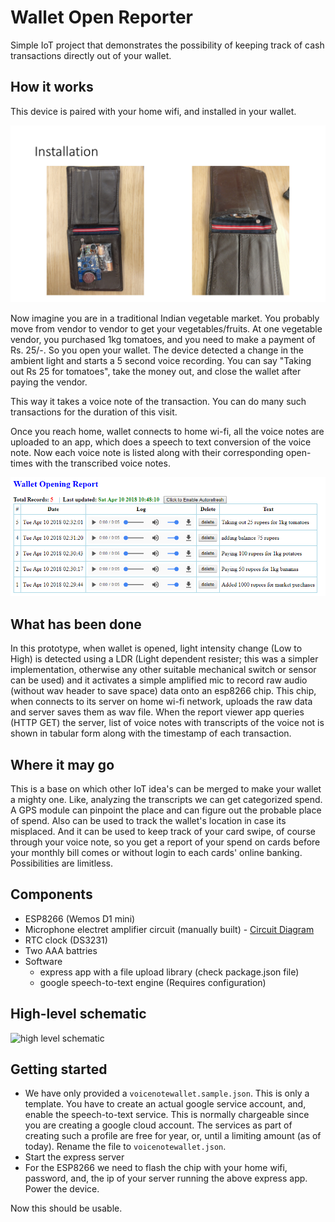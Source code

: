 # Wallet Open Reporter

Simple IoT project that demonstrates the possibility of keeping track of cash transactions directly out of your wallet.

## How it works

This device is paired with your home wifi, and installed in your wallet.

![alt text](./imgs/installation.png "")


Now imagine you are in a traditional Indian vegetable market. You probably move from vendor to vendor to get your vegetables/fruits. At one vegetable vendor, you purchased 1kg tomatoes, and you need to make a payment of Rs. 25/-. So you open your wallet. The device detected a change in the ambient light and starts a 5 second voice recording. You can say "Taking out Rs 25 for tomatoes", take the money out, and close the wallet after paying the vendor.

This way it takes a voice note of the transaction. You can do many such transactions for the duration of this visit.

Once you reach home, wallet connects to home wi-fi, all the voice notes are uploaded to an app, which does a speech to text conversion of the voice note. Now each voice note is listed along with their corresponding open-times with the transcribed voice notes.

![](./imgs/report.PNG)

## What has been done

In this prototype, when wallet is opened, light intensity change (Low to High) is detected using a LDR (Light dependent resister; this was a simpler implementation, otherwise any other suitable mechanical switch or sensor can be used) and it activates a simple amplified mic to record raw audio (without wav header to save space) data onto an esp8266 chip. This chip, when connects to its server on home wi-fi network, uploads the raw data and server saves them as wav file. When the report viewer app queries (HTTP GET) the server, list of voice notes with transcripts of the voice not is shown in tabular form along with the timestamp of each transaction.

## Where it may go

This is a base on which other IoT idea's can be merged to make your wallet a mighty one. Like, analyzing the transcripts we can get categorized spend. A GPS module can pinpoint the place and can figure out the probable place of spend. Also can be used to track the wallet's location in case its misplaced. And it can be used to keep track of your card swipe, of course through your voice note, so you get a report of your spend on cards before your monthly bill comes or without login to each cards' online banking. Possibilities are limitless.

## Components

* ESP8266 (Wemos D1 mini)
* Microphone electret amplifier circuit (manually built) - [Circuit Diagram](./imgs/schematic_mic_amp.png)
* RTC clock (DS3231)
* Two AAA battries
* Software
  * express app with a file upload library (check package.json file)
  * google speech-to-text engine (Requires configuration)

## High-level schematic

![high level schematic](./imgs/schematic_high_level.png)

## Getting started

* We have only provided a `voicenotewallet.sample.json`. This is only a template. You have to create an actual google service account, and, enable the speech-to-text service. This is normally chargeable since you are creating a google cloud account. The services as part of creating such a profile are free for year, or, until a limiting amount (as of today). Rename the file to `voicenotewallet.json`.
* Start the express server
* For the ESP8266 we need to flash the chip with your home wifi, password, and, the ip of your server running the above express app. Power the device.

Now this should be usable.
